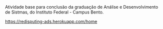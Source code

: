 Atividade base para conclusão da graduação de Análise e Desenvolvimento de Sistmas, do Instituto Federal - Campus Bento.

https://redisputing-ads.herokuapp.com/home
